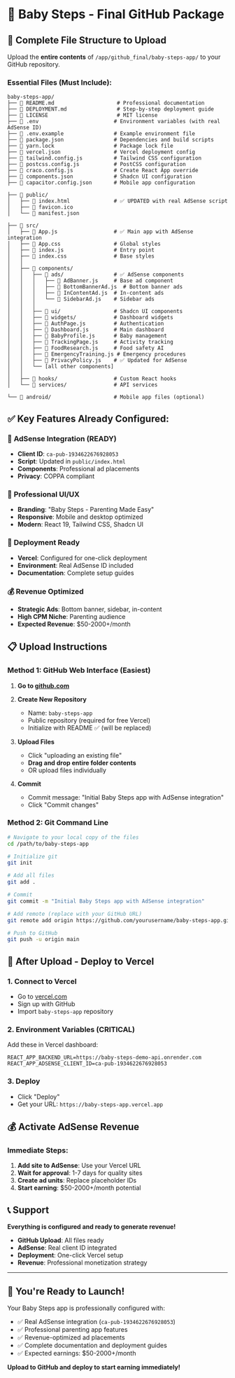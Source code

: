 # 🎯 **Baby Steps - Final GitHub Package**

## 📁 **Complete File Structure to Upload**

Upload the **entire contents** of `/app/github_final/baby-steps-app/` to your GitHub repository.

### **Essential Files (Must Include):**

```
baby-steps-app/
├── 📄 README.md                    # Professional documentation
├── 📄 DEPLOYMENT.md                # Step-by-step deployment guide  
├── 📄 LICENSE                      # MIT license
├── 📄 .env                        # Environment variables (with real AdSense ID)
├── 📄 .env.example                # Example environment file
├── 📄 package.json                # Dependencies and build scripts
├── 📄 yarn.lock                   # Package lock file
├── 📄 vercel.json                 # Vercel deployment config
├── 📄 tailwind.config.js          # Tailwind CSS configuration
├── 📄 postcss.config.js           # PostCSS configuration
├── 📄 craco.config.js             # Create React App override
├── 📄 components.json             # Shadcn UI configuration
├── 📄 capacitor.config.json       # Mobile app configuration

├── 📁 public/
│   ├── 📄 index.html              # ✅ UPDATED with real AdSense script
│   ├── 📄 favicon.ico
│   └── 📄 manifest.json

├── 📁 src/
│   ├── 📄 App.js                  # ✅ Main app with AdSense integration
│   ├── 📄 App.css                 # Global styles
│   ├── 📄 index.js                # Entry point
│   ├── 📄 index.css               # Base styles
│   │
│   ├── 📁 components/
│   │   ├── 📁 ads/                # ✅ AdSense components
│   │   │   ├── 📄 AdBanner.js     # Base ad component
│   │   │   ├── 📄 BottomBannerAd.js  # Bottom banner ads
│   │   │   ├── 📄 InContentAd.js  # In-content ads  
│   │   │   └── 📄 SidebarAd.js    # Sidebar ads
│   │   │
│   │   ├── 📁 ui/                 # Shadcn UI components
│   │   ├── 📁 widgets/            # Dashboard widgets
│   │   ├── 📄 AuthPage.js         # Authentication
│   │   ├── 📄 Dashboard.js        # Main dashboard
│   │   ├── 📄 BabyProfile.js      # Baby management
│   │   ├── 📄 TrackingPage.js     # Activity tracking
│   │   ├── 📄 FoodResearch.js     # Food safety AI
│   │   ├── 📄 EmergencyTraining.js # Emergency procedures
│   │   ├── 📄 PrivacyPolicy.js    # ✅ Updated for AdSense
│   │   └── [all other components]
│   │
│   ├── 📁 hooks/                  # Custom React hooks
│   └── 📁 services/               # API services

└── 📁 android/                    # Mobile app files (optional)
```

## ✅ **Key Features Already Configured:**

### 🎯 **AdSense Integration (READY)**
- **Client ID**: `ca-pub-1934622676928053` 
- **Script**: Updated in `public/index.html`
- **Components**: Professional ad placements
- **Privacy**: COPPA compliant

### 🎨 **Professional UI/UX**
- **Branding**: "Baby Steps - Parenting Made Easy"
- **Responsive**: Mobile and desktop optimized
- **Modern**: React 19, Tailwind CSS, Shadcn UI

### 🚀 **Deployment Ready**
- **Vercel**: Configured for one-click deployment
- **Environment**: Real AdSense ID included
- **Documentation**: Complete setup guides

### 💰 **Revenue Optimized**
- **Strategic Ads**: Bottom banner, sidebar, in-content
- **High CPM Niche**: Parenting audience
- **Expected Revenue**: $50-2000+/month

## 📋 **Upload Instructions**

### **Method 1: GitHub Web Interface (Easiest)**

1. **Go to [github.com](https://github.com)**
2. **Create New Repository**
   - Name: `baby-steps-app`
   - Public repository (required for free Vercel)
   - Initialize with README ✅ (will be replaced)

3. **Upload Files**
   - Click "uploading an existing file"
   - **Drag and drop entire folder contents**
   - OR upload files individually

4. **Commit**
   - Commit message: "Initial Baby Steps app with AdSense integration"
   - Click "Commit changes"

### **Method 2: Git Command Line**

```bash
# Navigate to your local copy of the files
cd /path/to/baby-steps-app

# Initialize git
git init

# Add all files  
git add .

# Commit
git commit -m "Initial Baby Steps app with AdSense integration"

# Add remote (replace with your GitHub URL)
git remote add origin https://github.com/yourusername/baby-steps-app.git

# Push to GitHub
git push -u origin main
```

## 🚀 **After Upload - Deploy to Vercel**

### **1. Connect to Vercel**
- Go to [vercel.com](https://vercel.com)
- Sign up with GitHub
- Import `baby-steps-app` repository

### **2. Environment Variables (CRITICAL)**
Add these in Vercel dashboard:
```
REACT_APP_BACKEND_URL=https://baby-steps-demo-api.onrender.com
REACT_APP_ADSENSE_CLIENT_ID=ca-pub-1934622676928053
```

### **3. Deploy**
- Click "Deploy"
- Get your URL: `https://baby-steps-app.vercel.app`

## 💰 **Activate AdSense Revenue**

### **Immediate Steps:**
1. **Add site to AdSense**: Use your Vercel URL
2. **Wait for approval**: 1-7 days for quality sites
3. **Create ad units**: Replace placeholder IDs
4. **Start earning**: $50-2000+/month potential

## 📞 **Support**

**Everything is configured and ready to generate revenue!**

- **GitHub Upload**: All files ready
- **AdSense**: Real client ID integrated  
- **Deployment**: One-click Vercel setup
- **Revenue**: Professional monetization strategy

---

## 🎉 **You're Ready to Launch!**

Your Baby Steps app is professionally configured with:
- ✅ Real AdSense integration (`ca-pub-1934622676928053`)
- ✅ Professional parenting app features
- ✅ Revenue-optimized ad placements  
- ✅ Complete documentation and deployment guides
- ✅ Expected earnings: $50-2000+/month

**Upload to GitHub and deploy to start earning immediately!**